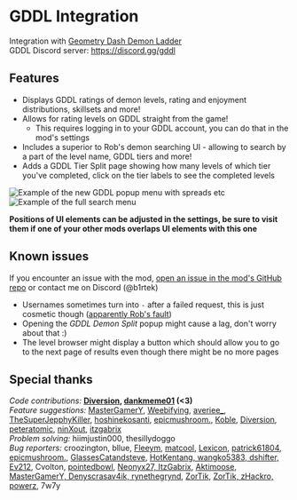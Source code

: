 # <cr> GDDL Integration </c>
Integration with [Geometry Dash Demon Ladder](https://gdladder.com/)  
GDDL Discord server: https://discord.gg/gddl

## Features
- Displays <cr>GDDL ratings</c> of demon levels, rating and enjoyment distributions, skillsets and more!
- Allows for rating levels on GDDL straight from the game!
    - This requires logging in to your GDDL account, you can do that in the mod's settings
- Includes a <cy>superior to Rob's</c> demon searching UI - allowing to search by a part of the level name, GDDL tiers <co>and more!</c>
- Adds a <cr>GDDL Tier Split</c> page showing how many levels of which tier you've completed, click on the tier labels to see the completed levels

![Example of the new GDDL popup menu with spreads etc](b1rtek.gddlintegration/gddlpopup.png)  
![Example of the full search menu](b1rtek.gddlintegration/search.png)

**<cy>Positions of UI elements can be adjusted in the settings, be sure to visit them if one of your other mods overlaps UI elements with this one</c>**

## Known issues
If you encounter an <cy>issue</c> with the mod, [open an issue in the mod's GitHub repo](https://github.com/B1rtek/Geode-GDDLIntegration/issues/new/choose) or contact me on Discord (<cb>@b1rtek</c>)
- <cy>Usernames</c> sometimes turn into <cy>`-`</c> after a <cr>failed</c> request, this is just cosmetic though ([apparently Rob's fault](https://github.com/geode-sdk/indexer/issues/557#issuecomment-1913375319))
- Opening the *GDDL Demon Split* popup <co>might</c> cause a lag, don't worry about that :)
- The level browser <co>might</c> display a button which should allow you to go to the next page of results even though there might be no more pages

## Special thanks

<cb>*Code contributions:*</c> <cy>**[Diversion](https://github.com/B1rtek/Geode-GDDLIntegration/pull/3), [dankmeme01](https://github.com/dankmeme01) (<3)**</c>  
<cg>*Feature suggestions:*</c> <cy>[MasterGamerY](https://github.com/B1rtek/Geode-GDDLIntegration/issues/1), [Weebifying](https://github.com/B1rtek/Geode-GDDLIntegration/pull/2), [averiee_](https://github.com/B1rtek/Geode-GDDLIntegration/milestone/4), [TheSuperJepphyKiller](https://github.com/B1rtek/Geode-GDDLIntegration/issues/6), [hoshinekosanti](https://github.com/B1rtek/Geode-GDDLIntegration/issues/11),  [epicmushroom.](https://github.com/B1rtek/Geode-GDDLIntegration/issues/15), [Koble](https://github.com/B1rtek/Geode-GDDLIntegration/issues/21), [Diversion](https://github.com/B1rtek/Geode-GDDLIntegration/issues/25), [peteratomic](https://github.com/B1rtek/Geode-GDDLIntegration/issues/34), [ninXout](https://github.com/B1rtek/Geode-GDDLIntegration/pull/61), [itzgabrix](https://github.com/B1rtek/Geode-GDDLIntegration/issues/45)</c>  
<cy>*Problem solving:*</c> <cy>hiimjustin000, thesillydoggo</c>  
<cr>*Bug reporters:*</c> <cy>croozington, bllue, [Fleeym](https://github.com/geode-sdk/indexer/issues/557#issuecomment-1913780380), [matcool](https://github.com/geode-sdk/indexer/issues/557#issuecomment-1913780699), [Lexicon](https://github.com/B1rtek/Geode-GDDLIntegration/issues/7), [patrick61804](https://github.com/B1rtek/Geode-GDDLIntegration/issues/16), [epicmushroom.](https://github.com/B1rtek/Geode-GDDLIntegration/issues/20), [GlassesCatandsteve](https://github.com/B1rtek/Geode-GDDLIntegration/issues/27), [HotKentang, wangko5383, dshifter, Ev212](https://github.com/B1rtek/Geode-GDDLIntegration/issues/29), Cvolton, [pointedbowl](https://github.com/B1rtek/Geode-GDDLIntegration/issues/33), [Neonyx27, ItzGabrix](https://github.com/B1rtek/Geode-GDDLIntegration/issues/40), [Aktimoose](https://github.com/B1rtek/Geode-GDDLIntegration/issues/46), [MasterGamerY, Denyscrasav4ik, rynethegrynd](https://github.com/B1rtek/Geode-GDDLIntegration/issues/49), [ZorTik](https://github.com/B1rtek/Geode-GDDLIntegration/issues/50), [ZorTik, zHackro, powerz](https://github.com/B1rtek/Geode-GDDLIntegration/issues/58), 7w7y</c>

